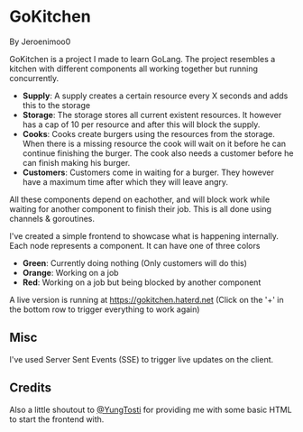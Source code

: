 # GoKitchen
By Jeroenimoo0

GoKitchen is a project I made to learn GoLang. The project resembles a kitchen with different components all working together but running concurrently.

- **Supply**: A supply creates a certain resource every X seconds and adds this to the storage
- **Storage**: The storage stores all current existent resources. It however has a cap of 10 per resource and after this will block the supply.
- **Cooks**: Cooks create burgers using the resources from the storage. When there is a missing resource the cook will wait on it before he can continue finishing the burger. The cook also needs a customer before he can finish making his burger.
- **Customers**: Customers come in waiting for a burger. They however have a maximum time after which they will leave angry.

All these components depend on eachother, and will block work while waiting for another component to finish their job. This is all done using channels & goroutines.

I've created a simple frontend to showcase what is happening internally. Each node represents a component. It can have one of three colors
- **Green**: Currently doing nothing (Only customers will do this)
- **Orange**: Working on a job
- **Red**: Working on a job but being blocked by another component

A live version is running at https://gokitchen.haterd.net (Click on the '+' in the bottom row to trigger everything to work again)

## Misc
I've used Server Sent Events (SSE) to trigger live updates on the client.

## Credits
Also a little shoutout to [@YungTosti](https://github.com/YungTosti) for providing me with some basic HTML to start the frontend with.
